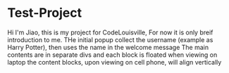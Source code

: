 # Test-Project
Hi I'm Jiao,
this is my project for CodeLouisville,
For now it is only breif introduction to me.
THe initial popup collect the username (example as Harry Potter), then uses the name in the welcome message
The main contents are in separate divs and each block is floated when viewing on laptop
the content blocks, upon viewing on cell phone, will align vertically